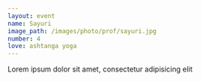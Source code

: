 ```yaml
---
layout: event
name: Sayuri
image_path: /images/photo/prof/sayuri.jpg
number: 4
love: ashtanga yoga
---
```

Lorem ipsum dolor sit amet, consectetur adipisicing elit
